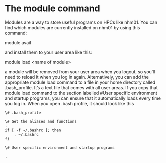 # The module command

Modules are a way to store useful programs on HPCs like nhm01. You can find which modules are currently installed on nhm01 by using this command:

module avail

and install them to your user area like this:

module load \<name of module\>

a module will be removed from your user area when you logout, so you’ll need to reload it when you log in again. 
Alternatively, you can add the appropriate module load command to a file in your home directory called .bash_profile. It’s a text file that comes with all user areas. If you copy that module load command to the section labelled #User specific environment and startup programs, you can ensure that it automatically loads every time you log in.
When you open .bash profile, it should look like this

```
\# .bash_profile

\# Get the aliases and functions
.
if [ -f ~/.bashrc ]; then
	. ~/.bashrc
fi

\# User specific environment and startup programs

.
```
